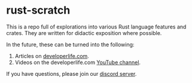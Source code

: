 # rust-scratch

This is a repo full of explorations into various Rust language features and crates. They
are written for didactic exposition where possible.

In the future, these can be turned into the following:
1. Articles on [developerlife.com](https://developerlife.com).
2. Videos on the developerlife.com [YouTube channel](https://www.youtube.com/@developerlifecom?sub_confirmation=1).

If you have questions, please join our [discord server](https://discord.gg/8M2ePAevaM).
